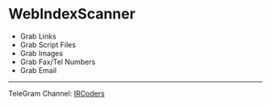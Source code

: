 # WebIndexScanner
 -  Grab Links
- Grab Script Files
- Grab Images
- Grab Fax/Tel Numbers
- Grab Email
--------------------------------------------------
TeleGram Channel: [IRCoders](https://t.me/IRCoders.ir)
